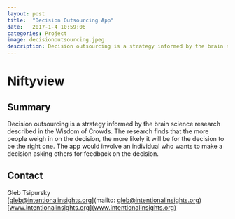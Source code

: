 ```yaml
---
layout: post
title:  "Decision Outsourcing App"
date:   2017-1-4 10:59:06
categories: Project
image: decisionoutsourcing.jpeg
description: Decision outsourcing is a strategy informed by the brain science research described in the Wisdom of Crowds.
---
```

# Niftyview

## Summary
Decision outsourcing is a strategy informed by the brain science research described in the Wisdom of Crowds. The research finds that the more people weigh in on the decision, the more likely it will be for the decision to be the right one. The app would involve an individual who wants to make a decision asking others for feedback on the decision.

## Contact  
Gleb Tsipursky  
[gleb@intentionalinsights.org](mailto: gleb@intentionalinsights.org)  
[www.intentionalinsights.org](www.intentionalinsights.org)  
